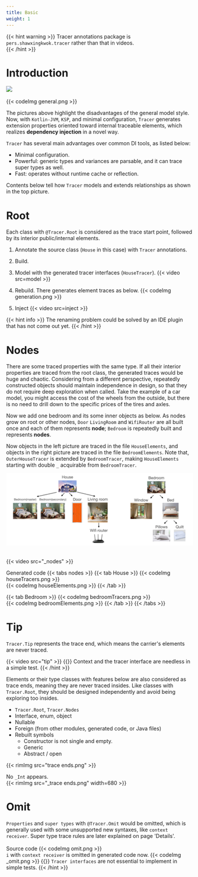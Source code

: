 ```yaml
---
title: Basic
weight: 1
---
```


{{< hint warning >}}
Tracer annotations package is `pers.shawxingkwok.tracer` rather than that in videos.  
{{< /hint >}}

# Introduction
<image src="singleBedroomHouse.png" width=300></image>

{{< codeImg general.png >}}

The pictures above highlight the disadvantages of the general model style. Now, with `Kotlin-JVM`, `KSP`,
and minimal configuration, `Tracer` generates extension properties oriented toward internal traceable
elements, which realizes **dependency injection** in a novel way.

`Tracer` has several main advantages over common DI tools, as listed below:
- Minimal configuration.
- Powerful: generic types and variances are parsable, and it can trace super types as well.
- Fast: operates without runtime cache or reflection.

Contents below tell how `Tracer` models and extends relationships as shown in the top picture.

# Root
Each class with `@Tracer.Root` is considered as the trace start point, followed by its interior
public/internal elements. 

1. Annotate the source class (`House` in this case) with `Tracer` annotations.
2. Build.
3. Model with the generated tracer interfaces (`HouseTracer`).
   {{< video src=model >}}

4. Rebuild. There generates element traces as below.
   {{< codeImg generation.png >}}
5. Inject
   {{< video src=inject >}}

{{< hint info >}}
The renaming problem could be solved by an IDE plugin that has not come out yet.
{{< /hint >}}

# Nodes
There are some traced properties with the same type. If all their interior properties are traced from the root class, the 
generated traces would be huge and chaotic. Considering from a different perspective, repeatedly constructed 
objects should maintain independence in design, so that they do not require deep exploration when called. 
Take the example of a car model, you might access the cost of the wheels from the outside, but there is no need 
to drill down to the specific prices of the tires and axles.

Now we add one bedroom and its some inner objects as below. As nodes grow on root or other nodes, 
`Door` `LivingRoom` and `WifiRouter` are all built once and each of them represents **node**; 
`Bedroom` is repeatedly built and represents **nodes**.      

Now objects in the left picture are traced in the file `HouseElements`, and objects in the right picture 
are traced in the file `BedroomElements`. Note that, `OuterHouseTracer` is extended by `BedroomTracer`, making 
`HouseElements` starting with double `_` acquirable from `BedroomTracer`.

<img src=../doubleBedroomsHouse.png />
<br><br>

{{< video src="_nodes" >}}
<br>

Generated code
{{< tabs nodes >}}
{{< tab House >}}
{{< codeImg houseTracers.png >}}
<br>
{{< codeImg houseElements.png >}}
{{< /tab >}}

{{< tab Bedroom >}}
{{< codeImg bedroomTracers.png >}}
<br>
{{< codeImg bedroomElements.png >}}
{{< /tab >}}
{{< /tabs >}}

# Tip
`Tracer.Tip` represents the trace end, which means the carrier's elements are never traced. 

{{< video src="tip" >}}
{{<hint info >}}
Context and the tracer interface are needless in a simple test.
{{< /hint >}}

Elements or their type classes with features below are also considered as trace ends, meaning
they are never traced insides. Like classes with `Tracer.Root`, they should be designed independently
and avoid being exploring too insides.
- `Tracer.Root`, `Tracer.Nodes`
- Interface, enum, object
- Nullable
- Foreign (from other modules, generated code, or Java files)
- Rebuilt symbols
    - Constructor is not single and empty.
    - Generic
    - Abstract / open

{{< rimImg src="trace ends.png" >}}

No `_Int` appears.  
{{< rimImg src="_trace ends.png" width=680 >}}

# Omit
`Properties` and `super types` with `@Tracer.Omit` would be omitted, which is generally used 
with some unsupported new syntaxes, like `context receiver`. 
Super type trace rules are later explained on page 'Details'.  
<br> 
Source code
{{< codeImg omit.png >}}
<br>
`i` with `context receiver` is omitted in generated code now. 
{{< codeImg _omit.png >}}
{{<hint info >}}
`Tracer interfaces` are not essential to implement in simple tests. 
{{< /hint >}}